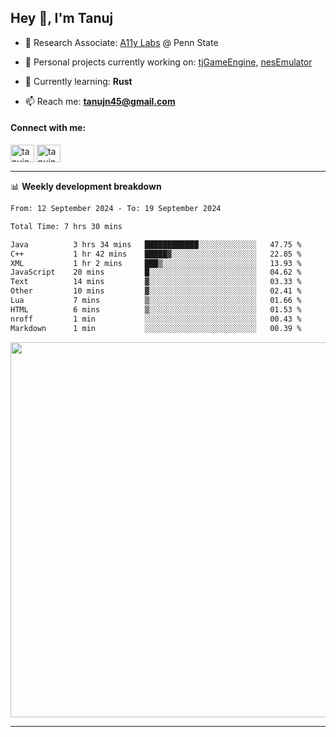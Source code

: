 <h2>Hey 👋, I'm Tanuj</h2>

- 🔬 Research Associate: [A11y Labs](https://a11y.ist.psu.edu/) @ Penn State 

- 🔭 Personal projects currently working on: [tjGameEngine](https://github.com/tanujn45/tjGameEngine), [nesEmulator](https://github.com/tanujn45/nesEmulator)

- 🌱 Currently learning: **Rust**

- 📫 Reach me: **tanujn45@gmail.com**

<h4 align="left">Connect with me:</h4>
<p align="left">
<a href="https://twitter.com/tanujn45" target="blank"><img align="center" src="https://raw.githubusercontent.com/rahuldkjain/github-profile-readme-generator/master/src/images/icons/Social/twitter.svg" alt="tanujn45" height="28" width="38" /></a>
<a href="https://linkedin.com/in/tanujn45" target="blank"><img align="center" src="https://raw.githubusercontent.com/rahuldkjain/github-profile-readme-generator/master/src/images/icons/Social/linked-in-alt.svg" alt="tanujn45" height="28" width="38" /></a>
</p>

-------

📊 **Weekly development breakdown**
<!--START_SECTION:waka-->

```txt
From: 12 September 2024 - To: 19 September 2024

Total Time: 7 hrs 30 mins

Java          3 hrs 34 mins   ████████████░░░░░░░░░░░░░   47.75 %
C++           1 hr 42 mins    █████▓░░░░░░░░░░░░░░░░░░░   22.85 %
XML           1 hr 2 mins     ███▒░░░░░░░░░░░░░░░░░░░░░   13.93 %
JavaScript    20 mins         █░░░░░░░░░░░░░░░░░░░░░░░░   04.62 %
Text          14 mins         ▓░░░░░░░░░░░░░░░░░░░░░░░░   03.33 %
Other         10 mins         ▓░░░░░░░░░░░░░░░░░░░░░░░░   02.41 %
Lua           7 mins          ▒░░░░░░░░░░░░░░░░░░░░░░░░   01.66 %
HTML          6 mins          ▒░░░░░░░░░░░░░░░░░░░░░░░░   01.53 %
nroff         1 min           ░░░░░░░░░░░░░░░░░░░░░░░░░   00.43 %
Markdown      1 min           ░░░░░░░░░░░░░░░░░░░░░░░░░   00.39 %
```

<!--END_SECTION:waka-->

<img src="https://wakatime.com/share/@018e9abd-1aa4-4aa6-9db7-5ca3b999e810/4650b67a-98aa-46b4-b598-3d8a2451f0df.svg" width="600"/>

-------
